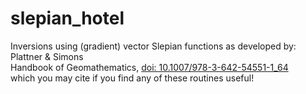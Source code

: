 # slepian_hotel
Inversions using (gradient) vector Slepian functions as developed by:<br>
Plattner &amp; Simons<br>
Handbook of Geomathematics, <a href="http://dx.doi.org/10.1007/978-3-642-54551-1_64">doi: 10.1007/978-3-642-54551-1_64</a><br>
which you may cite if you find any of these routines useful! 
